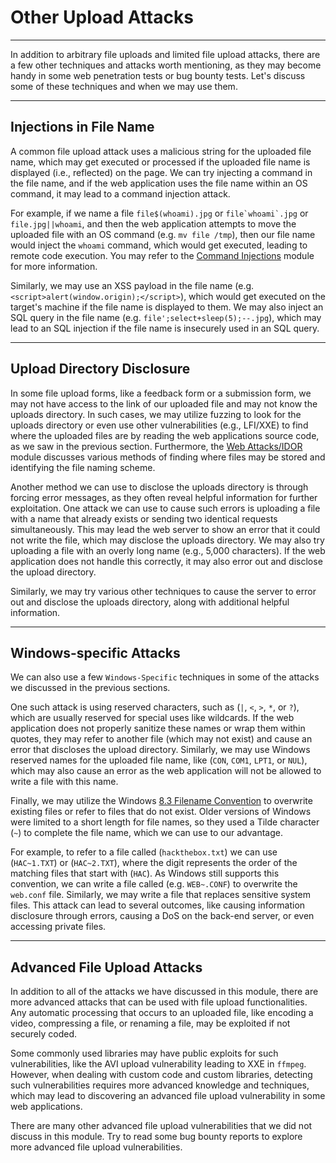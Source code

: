 
<h1>Other Upload Attacks</h1>
<hr/>
<p>In addition to arbitrary file uploads and limited file upload attacks, there are a few other techniques and attacks worth mentioning, as they may become handy in some web penetration tests or bug bounty tests. Let's discuss some of these techniques and when we may use them.</p>
<hr/>
<h2>Injections in File Name</h2>
<p>A common file upload attack uses a malicious string for the uploaded file name, which may get executed or processed if the uploaded file name is displayed (i.e., reflected) on the page. We can try injecting a command in the file name, and if the web application uses the file name within an OS command, it may lead to a command injection attack.</p>
<p>For example, if we name a file <code>file$(whoami).jpg</code> or <code>file`whoami`.jpg</code> or <code>file.jpg||whoami</code>, and then the web application attempts to move the uploaded file with an OS command (e.g. <code>mv file /tmp</code>), then our file name would inject the <code>whoami</code> command, which would get executed, leading to remote code execution. You may refer to the <a href="/module/details/109">Command Injections</a> module for more information.</p>
<p>Similarly, we may use an XSS payload in the file name (e.g. <code>&lt;script&gt;alert(window.origin);&lt;/script&gt;</code>), which would get executed on the target's machine if the file name is displayed to them. We may also inject an SQL query in the file name (e.g. <code>file';select+sleep(5);--.jpg</code>), which may lead to an SQL injection if the file name is insecurely used in an SQL query.</p>
<hr/>
<h2>Upload Directory Disclosure</h2>
<p>In some file upload forms, like a feedback form or a submission form, we may not have access to the link of our uploaded file and may not know the uploads directory. In such cases, we may utilize fuzzing to look for the uploads directory or even use other vulnerabilities (e.g., LFI/XXE) to find where the uploaded files are by reading the web applications source code, as we saw in the previous section. Furthermore, the <a href="/module/details/134">Web Attacks/IDOR</a> module discusses various methods of finding where files may be stored and identifying the file naming scheme.</p>
<p>Another method we can use to disclose the uploads directory is through forcing error messages, as they often reveal helpful information for further exploitation. One attack we can use to cause such errors is uploading a file with a name that already exists or sending two identical requests simultaneously. This may lead the web server to show an error that it could not write the file, which may disclose the uploads directory. We may also try uploading a file with an overly long name (e.g., 5,000 characters). If the web application does not handle this correctly, it may also error out and disclose the upload directory.</p>
<p>Similarly, we may try various other techniques to cause the server to error out and disclose the uploads directory, along with additional helpful information.</p>
<hr/>
<h2>Windows-specific Attacks</h2>
<p>We can also use a few <code>Windows-Specific</code> techniques in some of the attacks we discussed in the previous sections.</p>
<p>One such attack is using reserved characters, such as (<code>|</code>, <code>&lt;</code>, <code>&gt;</code>, <code>*</code>, or <code>?</code>), which are usually reserved for special uses like wildcards. If the web application does not properly sanitize these names or wrap them within quotes, they may refer to another file (which may not exist) and cause an error that discloses the upload directory. Similarly, we may use Windows reserved names for the uploaded file name, like (<code>CON</code>, <code>COM1</code>, <code>LPT1</code>, or <code>NUL</code>), which may also cause an error as the web application will not be allowed to write a file with this name.</p>
<p>Finally, we may utilize the Windows <a href="https://en.wikipedia.org/wiki/8.3_filename">8.3 Filename Convention</a> to overwrite existing files or refer to files that do not exist. Older versions of Windows were limited to a short length for file names, so they used a Tilde character (<code>~</code>) to complete the file name, which we can use to our advantage.</p>
<p>For example, to refer to a file called (<code>hackthebox.txt</code>) we can use (<code>HAC~1.TXT</code>) or (<code>HAC~2.TXT</code>), where the digit represents the order of the matching files that start with (<code>HAC</code>). As Windows still supports this convention, we can write a file called (e.g. <code>WEB~.CONF</code>) to overwrite the <code>web.conf</code> file. Similarly, we may write a file that replaces sensitive system files. This attack can lead to several outcomes, like causing information disclosure through errors, causing a DoS on the back-end server, or even accessing private files.</p>
<hr/>
<h2>Advanced File Upload Attacks</h2>
<p>In addition to all of the attacks we have discussed in this module, there are more advanced attacks that can be used with file upload functionalities. Any automatic processing that occurs to an uploaded file, like encoding a video, compressing a file, or renaming a file, may be exploited if not securely coded.</p>
<p>Some commonly used libraries may have public exploits for such vulnerabilities, like the AVI upload vulnerability leading to XXE in <code>ffmpeg</code>. However, when dealing with custom code and custom libraries, detecting such vulnerabilities requires more advanced knowledge and techniques, which may lead to discovering an advanced file upload vulnerability in some web applications.</p>
<p>There are many other advanced file upload vulnerabilities that we did not discuss in this module. Try to read some bug bounty reports to explore more advanced file upload vulnerabilities.</p>
